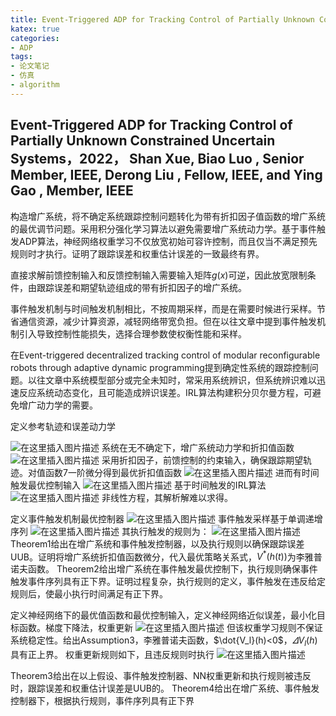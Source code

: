 ```yaml
---
title: Event-Triggered ADP for Tracking Control of Partially Unknown Constrained Uncertain Systems
katex: true
categories: 
- ADP
tags:
- 论文笔记
- 仿真
- algorithm
---
```


## Event-Triggered ADP for Tracking Control of Partially Unknown Constrained Uncertain Systems，2022， Shan Xue, Biao Luo , Senior Member, IEEE, Derong Liu , Fellow, IEEE, and Ying Gao , Member, IEEE

构造增广系统，将不确定系统跟踪控制问题转化为带有折扣因子值函数的增广系统的最优调节问题。采用积分强化学习算法以避免需要增广系统动力学。基于事件触发ADP算法，神经网络权重学习不仅放宽初始可容许控制，而且仅当不满足预先规则时才执行。证明了跟踪误差和权重估计误差的一致最终有界。

直接求解前馈控制输入和反馈控制输入需要输入矩阵$g(x)$可逆，因此放宽限制条件，由跟踪误差和期望轨迹组成的带有折扣因子的增广系统。

事件触发机制与时间触发机制相比，不按周期采样，而是在需要时候进行采样。节省通信资源，减少计算资源，减轻网络带宽负担。但在以往文章中提到事件触发机制引入导致控制性能损失，选择合理参数使权衡性能和采样。

在Event-triggered decentralized tracking control of modular reconfigurable robots through adaptive dynamic programming提到确定性系统的跟踪控制问题。以往文章中系统模型部分或完全未知时，常采用系统辨识，但系统辨识难以迅速反应系统动态变化，且可能造成辨识误差。IRL算法构建积分贝尔曼方程，可避免增广动力学的需要。

定义参考轨迹和误差动力学

![在这里插入图片描述](https://img-blog.csdnimg.cn/direct/64b59e3c75cf4a5782e697e875f4d6db.png)
系统在无不确定下，增广系统动力学和折扣值函数
![在这里插入图片描述](https://img-blog.csdnimg.cn/direct/e7905091eee6462b8f91f7e713f42795.png)
采用折扣因子，前馈控制的约束输入，确保跟踪期望轨迹。对值函数7一阶微分得到最优折扣值函数
![在这里插入图片描述](https://img-blog.csdnimg.cn/direct/e6caac3de21f40e2981a794f910dfb0c.png)
进而有时间触发最优控制输入
![在这里插入图片描述](https://img-blog.csdnimg.cn/direct/a2bdb0a8d1e64336baadc8d2d7fdbf70.png)
基于时间触发的IRL算法
![在这里插入图片描述](https://img-blog.csdnimg.cn/direct/4355a38c19284cd1a6839567fdbed42d.png)
非线性方程，其解析解难以求得。

定义事件触发机制最优控制器
![在这里插入图片描述](https://img-blog.csdnimg.cn/direct/c392aa6db87f49e192262678d2974a86.png)
事件触发采样基于单调递增序列
![在这里插入图片描述](https://img-blog.csdnimg.cn/direct/ba2ae3f76c9a4e06ba30ce82d0a23be5.png)
其执行触发的规则为：
![在这里插入图片描述](https://img-blog.csdnimg.cn/direct/7f42bba2bddf4f0e993b6cc4ea7a3b6d.png)
Theorem1给出在增广系统和事件触发控制器，以及执行规则以确保跟踪误差UUB。证明将增广系统折扣值函数微分，代入最优策略关系式，$V^{*}(h(t))$为李雅普诺夫函数。
Theorem2给出增广系统在事件触发最优控制下，执行规则确保事件触发事件序列具有正下界。证明过程复杂，执行规则的定义，事件触发在违反给定规则后，使最小执行时间满足有正下界。

定义神经网络下的最优值函数和最优控制输入，定义神经网络近似误差，最小化目标函数。梯度下降法，权重更新
![在这里插入图片描述](https://img-blog.csdnimg.cn/direct/ab113d29ef324c069e01c501a521aa76.png)
但该权重学习规则不保证系统稳定性。给出Assumption3，李雅普诺夫函数，$\dot{V_l}(h)<0$，$\varDelta V_l\left( h \right)$具有正上界。
权重更新规则如下，且违反规则时执行
![在这里插入图片描述](https://img-blog.csdnimg.cn/direct/9318fbda21d14d10a419958406981544.png)


Theorem3给出在以上假设、事件触发控制器、NN权重更新和执行规则被违反时，跟踪误差和权重估计误差是UUB的。
Theorem4给出在增广系统、事件触发控制器下，根据执行规则，事件序列具有正下界

